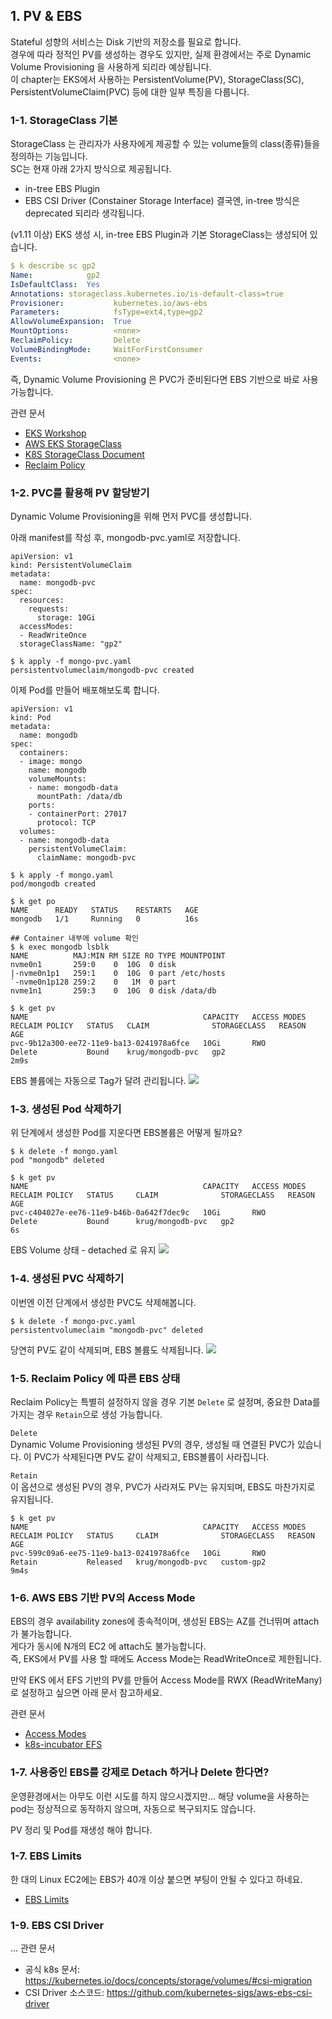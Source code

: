 ## 1. PV & EBS
Stateful 성향의 서비스는 Disk 기반의 저장소를 필요로 합니다. <br>
경우에 따라 정적인 PV를 생성하는 경우도 있지만, 실제 환경에서는 주로 Dynamic Volume Provisioning 을 사용하게 되리라 예상됩니다. <br> 
이 chapter는 EKS에서 사용하는 PersistentVolume(PV), StorageClass(SC), PersistentVolumeClaim(PVC) 등에 대한 일부 특징을 다룹니다.

### 1-1. StorageClass 기본
StorageClass 는 관리자가 사용자에게 제공할 수 있는 volume들의 class(종류)들을 정의하는 기능입니다.<br>
SC는 현재 아래 2가지 방식으로 제공됩니다.
* in-tree EBS Plugin 
* EBS CSI Driver (Constainer Storage Interface)
결국엔, in-tree 방식은 deprecated 되리라 생각됩니다.

(v1.11 이상) EKS 생성 시, in-tree EBS Plugin과 기본 StorageClass는 생성되어 있습니다.
```yaml
$ k describe sc gp2
Name:            gp2
IsDefaultClass:  Yes
Annotations: storageclass.kubernetes.io/is-default-class=true
Provisioner:           kubernetes.io/aws-ebs
Parameters:            fsType=ext4,type=gp2
AllowVolumeExpansion:  True
MountOptions:          <none>
ReclaimPolicy:         Delete
VolumeBindingMode:     WaitForFirstConsumer
Events:                <none>
```

즉, Dynamic Volume Provisioning 은 PVC가 준비된다면 EBS 기반으로 바로 사용 가능합니다.

관련 문서
* [EKS Workshop](https://eksworkshop.com/statefulset/storageclass/)
* [AWS EKS StorageClass](https://docs.aws.amazon.com/en_pv/eks/latest/userguide/storage-classes.html)
* [K8S StorageClass Document](https://kubernetes.io/docs/concepts/storage/storage-classes/)
* [Reclaim Policy](https://kubernetes.io/docs/tasks/administer-cluster/change-pv-reclaim-policy/#why-change-reclaim-policy-of-a-persistentvolume)


### 1-2. PVC를 활용해 PV 할당받기
Dynamic Volume Provisioning을 위해 먼저 PVC를 생성합니다. <br>

아래 manifest를 작성 후, mongodb-pvc.yaml로 저장합니다.
```
apiVersion: v1
kind: PersistentVolumeClaim
metadata:
  name: mongodb-pvc
spec:
  resources:
    requests:
      storage: 10Gi
  accessModes:
  - ReadWriteOnce
  storageClassName: "gp2"
```
```
$ k apply -f mongo-pvc.yaml
persistentvolumeclaim/mongodb-pvc created
```

이제 Pod를 만들어 배포해보도록 합니다.
```
apiVersion: v1
kind: Pod
metadata:
  name: mongodb
spec:
  containers:
  - image: mongo
    name: mongodb
    volumeMounts:
    - name: mongodb-data
      mountPath: /data/db
    ports:
    - containerPort: 27017
      protocol: TCP
  volumes:
  - name: mongodb-data
    persistentVolumeClaim:
      claimName: mongodb-pvc
```
```
$ k apply -f mongo.yaml
pod/mongodb created

$ k get po
NAME      READY   STATUS    RESTARTS   AGE
mongodb   1/1     Running   0          16s

## Container 내부에 volume 확인
$ k exec mongodb lsblk
NAME          MAJ:MIN RM SIZE RO TYPE MOUNTPOINT
nvme0n1       259:0    0  10G  0 disk
|-nvme0n1p1   259:1    0  10G  0 part /etc/hosts
`-nvme0n1p128 259:2    0   1M  0 part
nvme1n1       259:3    0  10G  0 disk /data/db

$ k get pv
NAME                                       CAPACITY   ACCESS MODES   RECLAIM POLICY   STATUS   CLAIM              STORAGECLASS   REASON   AGE
pvc-9b12a300-ee72-11e9-ba13-0241978a6fce   10Gi       RWO            Delete           Bound    krug/mongodb-pvc   gp2                     2m9s
```

EBS 볼륨에는 자동으로 Tag가 달려 관리됩니다.
![](../../images/ebs-pv.png)

### 1-3. 생성된 Pod 삭제하기
위 단계에서 생성한 Pod를 지운다면 EBS볼륨은 어떻게 될까요?
```
$ k delete -f mongo.yaml
pod "mongodb" deleted

$ k get pv
NAME                                       CAPACITY   ACCESS MODES   RECLAIM POLICY   STATUS     CLAIM              STORAGECLASS   REASON   AGE
pvc-c404027e-ee76-11e9-b46b-0a642f7dec9c   10Gi       RWO            Delete           Bound      krug/mongodb-pvc   gp2                     6s
```
EBS Volume 상태 - detached 로 유지
![](../../images/ebs-detached.png)


### 1-4. 생성된 PVC 삭제하기
이번엔 이전 단계에서 생성한 PVC도 삭제해봅니다.
```
$ k delete -f mongo-pvc.yaml
persistentvolumeclaim "mongodb-pvc" deleted
```
당연히 PV도 같이 삭제되며, EBS 볼륨도 삭제됩니다.
![](../../images/no-ebs.png)

### 1-5. Reclaim Policy 에 따른 EBS 상태
Reclaim Policy는 특별히 설정하지 않을 경우 기본 `Delete` 로 설정며, 중요한 Data를 가지는 경우 `Retain`으로 생성 가능합니다. <br>

`Delete`<br>
Dynamic Volume Provisioning 생성된 PV의 경우, 생성될 때 연결된 PVC가 있습니다. 이 PVC가 삭제된다면 PV도 같이 삭제되고, EBS볼륨이 사라집니다.

`Retain`<br>
이 옵션으로 생성된 PV의 경우, PVC가 사라져도 PV는 유지되며, EBS도 마찬가지로 유지됩니다.

```
$ k get pv
NAME                                       CAPACITY   ACCESS MODES   RECLAIM POLICY   STATUS     CLAIM              STORAGECLASS   REASON   AGE
pvc-599c09a6-ee75-11e9-ba13-0241978a6fce   10Gi       RWO            Retain           Released   krug/mongodb-pvc   custom-gp2              9m4s
```

### 1-6. AWS EBS 기반 PV의 Access Mode
EBS의 경우 availability zones에 종속적이며, 생성된 EBS는 AZ를 건너뛰며 attach가 불가능합니다. <br>
게다가 동시에 N개의 EC2 에 attach도 불가능합니다.<br>
즉, EKS에서 PV를 사용 할 때에도 Access Mode는 ReadWriteOnce로 제한됩니다.

만약 EKS 에서 EFS 기반의 PV를 만들어 Access Mode를 RWX (ReadWriteMany) 로 설정하고 싶으면 아래 문서 참고하세요.

관련 문서
* [Access Modes](https://kubernetes.io/docs/concepts/storage/persistent-volumes/#access-modes)
* [k8s-incubator EFS](https://github.com/kubernetes-incubator/external-storage/tree/master/aws/efs)

### 1-7. 사용중인 EBS를 강제로 Detach 하거나 Delete 한다면?
운영환경에서는 아무도 이런 시도를 하지 않으시겠지만... 해당 volume을 사용하는 pod는 정상적으로 동작하지 않으며, 자동으로 복구되지도 않습니다. 

PV 정리 및 Pod를 재생성 해야 합니다.

### 1-7. EBS Limits
한 대의 Linux EC2에는 EBS가 40개 이상 붙으면 부팅이 안될 수 있다고 하네요.
- [EBS Limits](https://docs.aws.amazon.com/ko_kr/AWSEC2/latest/UserGuide/volume_limits.html)

### 1-9. EBS CSI Driver
...
관련 문서
* 공식 k8s 문서: https://kubernetes.io/docs/concepts/storage/volumes/#csi-migration
* CSI Driver 소스코드: https://github.com/kubernetes-sigs/aws-ebs-csi-driver